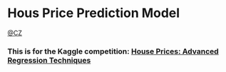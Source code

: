 # Hous Price Prediction Model

[@CZ](zcczhang.github.io)

### This is for the Kaggle competition: [House Prices: Advanced Regression Techniques](https://www.kaggle.com/c/house-prices-advanced-regression-techniques)